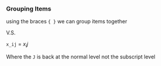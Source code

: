 

### Grouping Items

using the braces `{ }` we can group items together

V.S.

`x_ij` = $x_ij$

Where the `J` is back at the normal level not the subscript level
